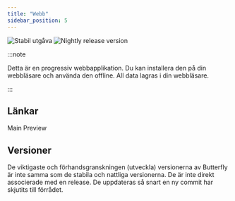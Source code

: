 ```yaml
---
title: "Webb"
sidebar_position: 5
---
```


![Stabil utgåva](https://img.shields.io/badge/dynamic/yaml?color=c4840d&label=Stable&query=%24.version&url=https%3A%2F%2Fraw.githubusercontent.com%2FLinwoodDev%2Fbutterfly%2Fstable%2Fapp%2Fpubspec.yaml&style=for-the-badge) ![Nightly release version](https://img.shields.io/badge/dynamic/yaml?color=f7d28c&label=Nightly&query=%24.version&url=https%3A%2F%2Fraw.githubusercontent.com%2FLinwoodDev%2Fbutterfly%2Fnightly%2Fapp%2Fpubspec.yaml&style=for-the-badge)

:::note

Detta är en progressiv webbapplikation. Du kan installera den på din webbläsare och använda den offline. All data lagras i din webbläsare.

:::


## Länkar

<div className="row margin-bottom--lg padding--sm">
<Link className="button button--outline button--info button--lg margin--sm" href="https://butterfly.linwood.dev">
  Main
</Link>
<Link className="button button--outline button--danger button--lg margin--sm" href="https://preview.butterfly.linwood.dev">
  Preview
</Link>
</div>

## Versioner

De viktigaste och förhandsgranskningen (utveckla) versionerna av Butterfly är inte samma som de stabila och nattliga versionerna. De är inte direkt associerade med en release. De uppdateras så snart en ny commit har skjutits till förrådet.
